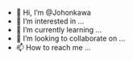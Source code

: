 - 👋 Hi, I’m @Johonkawa
- 👀 I’m interested in ...
- 🌱 I’m currently learning ...
- 💞️ I’m looking to collaborate on ...
- 📫 How to reach me ...

<!---
Johonkawa/Johonkawa is a ✨ special ✨ repository because its `README.md` (this file) appears on your GitHub profile.
You can click the Preview link to take a look at your changes.
--->
